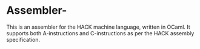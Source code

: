 # Assembler-
This is an assembler for the HACK machine language, written in OCaml. It supports both A-instructions and C-instructions as per the HACK assembly specification.
